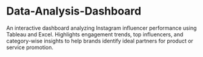 # Data-Analysis-Dashboard
An interactive dashboard analyzing Instagram influencer performance using Tableau and Excel. Highlights engagement trends, top influencers, and category-wise insights to help brands identify ideal partners for product or service promotion.
